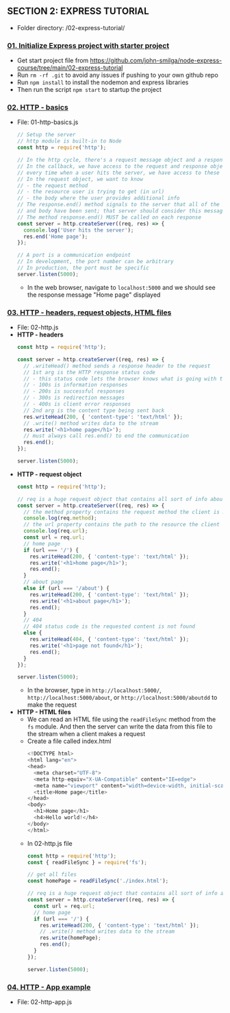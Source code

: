 ## SECTION 2: EXPRESS TUTORIAL
- Folder directory: /02-express-tutorial/

### [01. Initialize Express project with starter project]()
- Get start project file from https://github.com/john-smilga/node-express-course/tree/main/02-express-tutorial
- Run `rm -rf .git` to avoid any issues if pushing to your own github repo
- Run `npm install` to install the nodemon and express libraries
- Then run the script `npm start` to startup the project

### [02. HTTP - basics]()
- File: 01-http-basics.js
  ```js
  // Setup the server
  // http module is built-in to Node
  const http = require('http');

  // In the http cycle, there's a request message object and a response message object
  // In the callback, we have access to the request and response objects
  // every time when a user hits the server, we have access to these two objects
  // In the request object, we want to know
  // - the request method
  // - the resource user is trying to get (in url)
  // - the body where the user provides additional info
  // The response.end() method signals to the server that all of the response headers
  // and body have been sent; that server should consider this message complete
  // The method response.end() MUST be called on each response
  const server = http.createServer((req, res) => {
    console.log('User hits the server');
    res.end('Home page');
  });

  // A port is a communication endpoint
  // In development, the port number can be arbitrary
  // In production, the port must be specific
  server.listen(5000);
  ```
  - In the web browser, navigate to `localhost:5000` and we should see the response message "Home page" displayed

### [03. HTTP - headers, request objects, HTML files]()
- File: 02-http.js
- **HTTP - headers**
  ```js
  const http = require('http');

  const server = http.createServer((req, res) => {
    // .writeHead() method sends a response header to the request
    // 1st arg is the HTTP response status code
    // - this status code lets the browser knows what is going with the request
    // - 100s is information responses
    // - 200s is successful responses
    // - 300s is redirection messages
    // - 400s is client error responses
    // 2nd arg is the content type being sent back
    res.writeHead(200, { 'content-type': 'text/html' });
    // .write() method writes data to the stream
    res.write('<h1>home page</h1>');
    // must always call res.end() to end the communication
    res.end();
  });

  server.listen(5000);
  ```
- **HTTP - request object**
  ```js
  const http = require('http');

  // req is a huge request object that contains all sort of info about the request
  const server = http.createServer((req, res) => {
    // the method property contains the request method the client is making
    console.log(req.method);
    // the url property contains the path to the resource the client is requesting
    console.log(req.url);
    const url = req.url;
    // home page
    if (url === '/') {
      res.writeHead(200, { 'content-type': 'text/html' });
      res.write('<h1>home page</h1>');
      res.end();
    }
    // about page
    else if (url === '/about') {
      res.writeHead(200, { 'content-type': 'text/html' });
      res.write('<h1>about page</h1>');
      res.end();
    }
    // 404
    // 404 status code is the requested content is not found
    else {
      res.writeHead(404, { 'content-type': 'text/html' });
      res.write('<h1>page not found</h1>');
      res.end();
    }
  });

  server.listen(5000);
  ```
  - In the browser, type in `http://localhost:5000/`, `http://localhost:5000/about`, or `http://localhost:5000/aboutdd` to make the request
- **HTTP - HTML files**
  - We can read an HTML file using the `readFileSync` method from the `fs` module. And then the server can write the data from this file to the stream when a client makes a request
  - Create a file called index.html
    ```js
    <!DOCTYPE html>
    <html lang="en">
    <head>
      <meta charset="UTF-8">
      <meta http-equiv="X-UA-Compatible" content="IE=edge">
      <meta name="viewport" content="width=device-width, initial-scale=1.0">
      <title>Home page</title>
    </head>
    <body>
      <h1>Home page</h1>
      <h4>Hello world!</h4>
    </body>
    </html>
    ```
  - In 02-http.js file
    ```js
    const http = require('http');
    const { readFileSync } = require('fs');

    // get all files
    const homePage = readFileSync('./index.html');

    // req is a huge request object that contains all sort of info about the request
    const server = http.createServer((req, res) => {
      const url = req.url;
      // home page
      if (url === '/') {
        res.writeHead(200, { 'content-type': 'text/html' });
        // .write() method writes data to the stream
        res.write(homePage);
        res.end();
      }
    });

    server.listen(5000);
    ```

### [04. HTTP - App example]()
- File: 02-http-app.js
